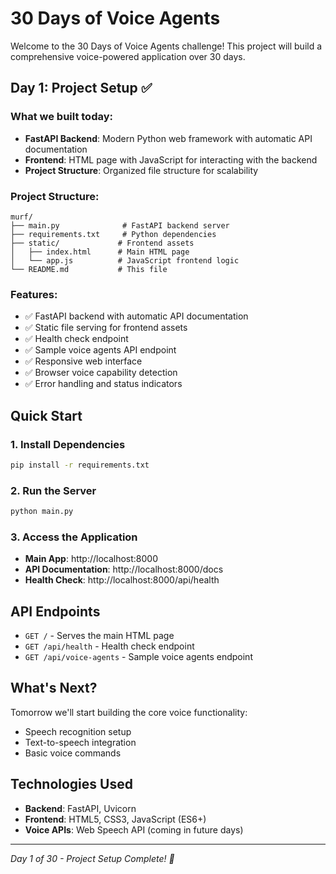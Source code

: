 # 30 Days of Voice Agents

Welcome to the 30 Days of Voice Agents challenge! This project will build a comprehensive voice-powered application over 30 days.

## Day 1: Project Setup ✅

### What we built today:
- **FastAPI Backend**: Modern Python web framework with automatic API documentation
- **Frontend**: HTML page with JavaScript for interacting with the backend
- **Project Structure**: Organized file structure for scalability

### Project Structure:
```
murf/
├── main.py              # FastAPI backend server
├── requirements.txt     # Python dependencies
├── static/             # Frontend assets
│   ├── index.html      # Main HTML page
│   └── app.js          # JavaScript frontend logic
└── README.md           # This file
```

### Features:
- ✅ FastAPI backend with automatic API documentation
- ✅ Static file serving for frontend assets
- ✅ Health check endpoint
- ✅ Sample voice agents API endpoint
- ✅ Responsive web interface
- ✅ Browser voice capability detection
- ✅ Error handling and status indicators

## Quick Start

### 1. Install Dependencies
```bash
pip install -r requirements.txt
```

### 2. Run the Server
```bash
python main.py
```

### 3. Access the Application
- **Main App**: http://localhost:8000
- **API Documentation**: http://localhost:8000/docs
- **Health Check**: http://localhost:8000/api/health

## API Endpoints

- `GET /` - Serves the main HTML page
- `GET /api/health` - Health check endpoint
- `GET /api/voice-agents` - Sample voice agents endpoint

## What's Next?

Tomorrow we'll start building the core voice functionality:
- Speech recognition setup
- Text-to-speech integration
- Basic voice commands

## Technologies Used

- **Backend**: FastAPI, Uvicorn
- **Frontend**: HTML5, CSS3, JavaScript (ES6+)
- **Voice APIs**: Web Speech API (coming in future days)

---

*Day 1 of 30 - Project Setup Complete! 🎉*
